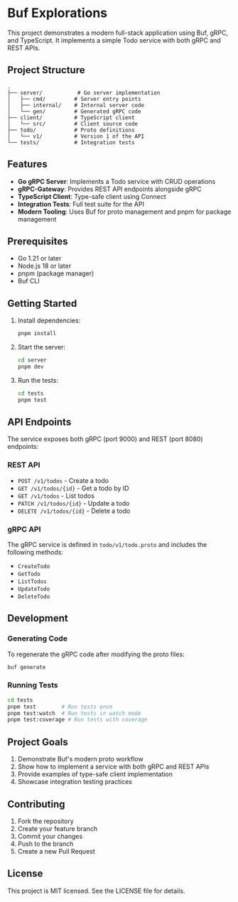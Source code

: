 # Buf Explorations

This project demonstrates a modern full-stack application using Buf, gRPC, and TypeScript. It implements a simple Todo service with both gRPC and REST APIs.

## Project Structure

```
.
├── server/           # Go server implementation
│   ├── cmd/         # Server entry points
│   ├── internal/    # Internal server code
│   └── gen/         # Generated gRPC code
├── client/          # TypeScript client
│   └── src/         # Client source code
├── todo/            # Proto definitions
│   └── v1/          # Version 1 of the API
└── tests/           # Integration tests
```

## Features

- **Go gRPC Server**: Implements a Todo service with CRUD operations
- **gRPC-Gateway**: Provides REST API endpoints alongside gRPC
- **TypeScript Client**: Type-safe client using Connect
- **Integration Tests**: Full test suite for the API
- **Modern Tooling**: Uses Buf for proto management and pnpm for package management

## Prerequisites

- Go 1.21 or later
- Node.js 18 or later
- pnpm (package manager)
- Buf CLI

## Getting Started

1. Install dependencies:
   ```bash
   pnpm install
   ```

2. Start the server:
   ```bash
   cd server
   pnpm dev
   ```

3. Run the tests:
   ```bash
   cd tests
   pnpm test
   ```

## API Endpoints

The service exposes both gRPC (port 9000) and REST (port 8080) endpoints:

### REST API

- `POST /v1/todos` - Create a todo
- `GET /v1/todos/{id}` - Get a todo by ID
- `GET /v1/todos` - List todos
- `PATCH /v1/todos/{id}` - Update a todo
- `DELETE /v1/todos/{id}` - Delete a todo

### gRPC API

The gRPC service is defined in `todo/v1/todo.proto` and includes the following methods:
- `CreateTodo`
- `GetTodo`
- `ListTodos`
- `UpdateTodo`
- `DeleteTodo`

## Development

### Generating Code

To regenerate the gRPC code after modifying the proto files:

```bash
buf generate
```

### Running Tests

```bash
cd tests
pnpm test        # Run tests once
pnpm test:watch  # Run tests in watch mode
pnpm test:coverage # Run tests with coverage
```

## Project Goals

1. Demonstrate Buf's modern proto workflow
2. Show how to implement a service with both gRPC and REST APIs
3. Provide examples of type-safe client implementation
4. Showcase integration testing practices

## Contributing

1. Fork the repository
2. Create your feature branch
3. Commit your changes
4. Push to the branch
5. Create a new Pull Request

## License

This project is MIT licensed. See the LICENSE file for details. 